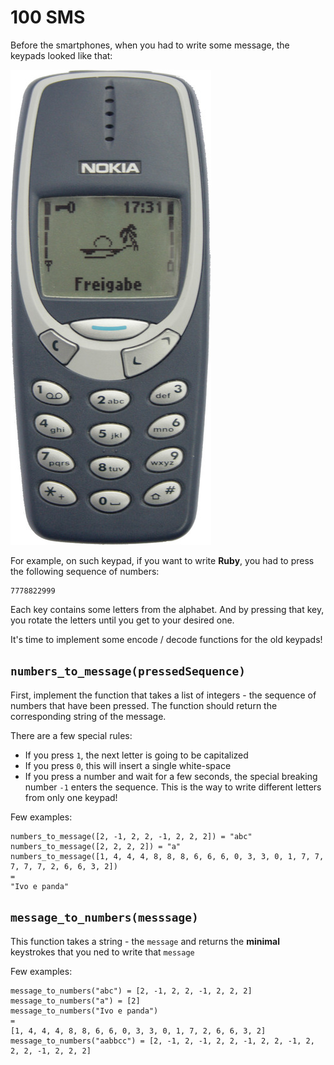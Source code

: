 # 100 SMS

Before the smartphones, when you had to write some message, the keypads looked like that:

![Nokia 3310 Keypad](nokia.jpg)

For example, on such keypad, if you want to write **Ruby**, you had to press the following sequence of numbers:

```
7778822999
```

Each key contains some letters from the alphabet. And by pressing that key, you rotate the letters until you get to your desired one.

It's time to implement some encode / decode functions for the old keypads!

## `numbers_to_message(pressedSequence)`

First, implement the function that takes a list of integers - the sequence of numbers that have been pressed. The function should return the corresponding string of the message. 

There are a few special rules:

* If you press `1`, the next letter is going to be capitalized
* If you press `0`, this will insert a single white-space
* If you press a number and wait for a few seconds, the special breaking number `-1` enters the sequence. This is the way to write different letters from only one keypad!

Few examples:

```
numbers_to_message([2, -1, 2, 2, -1, 2, 2, 2]) = "abc"
numbers_to_message([2, 2, 2, 2]) = "a"
numbers_to_message([1, 4, 4, 4, 8, 8, 8, 6, 6, 6, 0, 3, 3, 0, 1, 7, 7, 7, 7, 7, 2, 6, 6, 3, 2])
=
"Ivo e panda"
```

## `message_to_numbers(messsage)`

This function takes a string - the `message` and returns the **minimal** keystrokes that you ned to write that `message`

Few examples:

```
message_to_numbers("abc") = [2, -1, 2, 2, -1, 2, 2, 2]
message_to_numbers("a") = [2]
message_to_numbers("Ivo e panda")
=
[1, 4, 4, 4, 8, 8, 6, 6, 0, 3, 3, 0, 1, 7, 2, 6, 6, 3, 2]
message_to_numbers("aabbcc") = [2, -1, 2, -1, 2, 2, -1, 2, 2, -1, 2, 2, 2, -1, 2, 2, 2]
```
